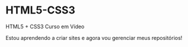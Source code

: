 # HTML5-CSS3
 HTML5 + CSS3 Curso em Vídeo
 
 Estou aprendendo a criar sites e agora vou gerenciar meus repositórios!
